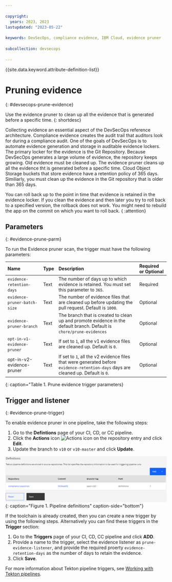 ```yaml
---

copyright: 
  years: 2023, 2023
lastupdated: "2023-05-22"

keywords: DevSecOps, compliance evidence, IBM Cloud, evidence pruner

subcollection: devsecops

---
```


{{site.data.keyword.attribute-definition-list}}

# Pruning evidence
{: #devsecops-prune-evidence}

Use the evidence pruner to clean up all the evidence that is generated before a specific time.
{: shortdesc}

Collecting evidence an essential aspect of the DevSecOps reference architecture. Compliance evidence creates the audit trail that auditors look for during a compliance audit. One of the goals of DevSecOps is to automate evidence generation and storage in auditable evidence lockers. The primary locker for the evidence is the Git Repository. Because DevSecOps generates a large volume of evidence, the repository keeps growing. Old evidence must be cleaned up. The evidence pruner cleans up all the evidence tht is generated before a specific time. Cloud Object Storage buckets that store evidence have a retention policy of 365 days. Similiarly, you must clean up the evidence in the Git repository that is older than 365 days.

You can roll back up to the point in time that evidence is retained in the evidence locker. If you clean the evidence and then later you try to roll back to a specified version, the rollback does not work. You might need to rebuild the app on the commit on which you want to roll back.
{ :attention}

## Parameters
{: #evidence-prune-parm}

To run the Evidence pruner scan, the trigger must have the following parameters:

|Name |Type	|Description |Required or Optional |
|:----------|:------------------------------|:------------------|:----------|
| `evidence-retention-days` 		|Text 		| The number of days up to which evidence is retained.	You must set this parameter to `365`. | Required			|
| `evidence-pruner-batch-size`	|Text		|The number of evidence files that are cleaned up before updating the pull request. Default is `1000`.	| Optional			|
| `evidence-pruner-branch`	|Text 		|The branch that is created to clean up and promote evidence in the default branch.	Default is `chore/prune-evidences`|Optional			|
| `opt-in-v1-evidence-pruner`		|Text		|If set to `1`, all the v1 evidence files are cleaned up.	Default is `0`.|Optional			|
|opt-in-v2-evidence-pruner		|Text		| If set to `1`, all the v2 evidence files that were generated before `evidence-retention-days` days are cleaned up. Default is `0`.|Optional			|
{: caption="Table 1. Prune evidence trigger parameters}

## Trigger and listener
{: #evidence-prune-trigger}

To enable evidence pruner in one pipeline, take the following steps:
  
1. Go to the **Defintions** page of your CI, CD, or CC pipeline.
1. Click the **Actions** icon ![Actions icon](../icons/actions-icon-vertical.svg) on the repository entry and click **Edit**.
1. Update the branch to `v10` or `v10-master` and click **Update**.

![Pipeline definitions](images/cd-devsecops-pipeline-definitions.png){: caption="Figure 1. Pipeline definitions" caption-side="bottom"}

If the toolchain is already created, then you can create a new trigger by using the following steps. Alternatively you can find these triggers in the **Trigger** section:

1. Go to the **Triggers** page of your CI, CD, CC pipeline and click **ADD**.
1. Provide a name to the trigger, select the evidence listener as `prune-evidence-listener`, and provide the required proerty `evidence-retention-days` as the number of days to retain the evidence.
1. Click **Save**.

For more information about Tekton pipeline triggers, see [Working with Tekton pipelines](/docs/ContinuousDelivery?topic=ContinuousDelivery-tekton-pipelines).
